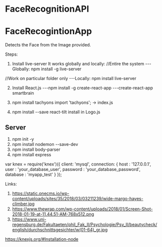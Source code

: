 # FaceRecognitionAPI
# FaceRecogintionApp
Detects the Face from the Image provided.

Steps:
1. Install live-server
It works globally and locally:
//Entire the system
---Globally: npm install -g live-server

//Work on particular folder only
---Locally: npm install live-server

2. Install React.js
---npm install -g create-react-app
---create-react-app smartbrain

3. npm install tachyons
import 'tachyons'; -> index.js

4. npm install --save react-tilt
install in Logo.js

## Server
1. npm init -y
2. npm install nodemon --save-dev
3. npm install body-parser
4. npm install express


var knex = require('knex')({
  client: 'mysql',
  connection: {
    host : '127.0.0.1',
    user : 'your_database_user',
    password : 'your_database_password',
    database : 'myapp_test'
  }
});

Links:
1. https://static.onecms.io/wp-content/uploads/sites/35/2018/03/03211239/wide-margo-hayes-climber.jpg
2. https://www.thewrap.com/wp-content/uploads/2018/01/Screen-Shot-2018-01-19-at-11.44.51-AM-768x512.png
3. https://www.uni-regensburg.de/Fakultaeten/phil_Fak_II/Psychologie/Psy_II/beautycheck/english/durchschnittsgesichter/w(01-64)_gr.jpg


https://knexjs.org/#Installation-node
